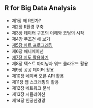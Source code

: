 ## R for Big Data Analysis

- 제1장 왜 R인가?
- 제2장 R환경 구축
- 제3장 데이터 구조의 이해와 코딩의 시작
- 제4장 무조건 해 보기
- [제5장 차트 프로그래밍](ch_05_Chart.html)
- 제6장 애니메이션
- [제7장 지도 활용하기](ch_07_Google_Map.html)
- 제8장 텍스트 마이닝과 워드 클라우드 활용
- 제9장 공공 데이터 활용
- 제10장 네이버 오픈 API 활용
- 제11장 웹 스크래핑의 활용
- 제12장 네트워크 분석
- 제13장 시뮬레이션
- 제14장 인공신경망

